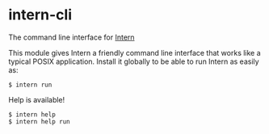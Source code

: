 # intern-cli

The command line interface for [Intern](https://github.com/theintern/intern)

This module gives Intern a friendly command line interface that works like a typical POSIX application. Install it globally to be able to run Intern as easily as:

```
$ intern run
```

Help is available!

```
$ intern help
$ intern help run
```
